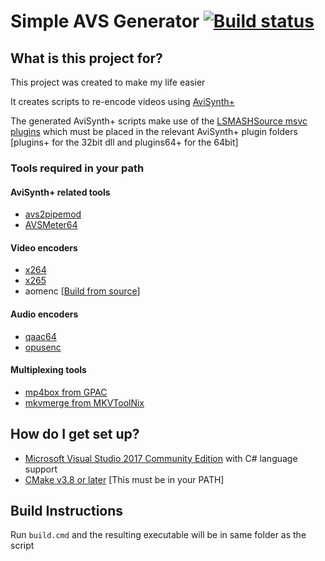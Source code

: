 # Simple AVS Generator [![Build status](https://ci.appveyor.com/api/projects/status/61g0g8mca7ihkkot?svg=true)](https://ci.appveyor.com/project/Shaylen/simple-avs-generator) #

## What is this project for? ##

This project was created to make my life easier

It creates scripts to re-encode videos using [AviSynth+](https://github.com/pinterf/AviSynthPlus/releases)

The generated AviSynth+ scripts make use of the [LSMASHSource msvc plugins](https://www.dropbox.com/sh/3i81ttxf028m1eh/AAABkQn4Y5w1k-toVhYLasmwa?dl=0) which must be placed in the relevant AviSynth+ plugin folders [plugins+ for the 32bit dll and plugins64+ for the 64bit]

### Tools required in your path ###

#### AviSynth+ related tools ####

* [avs2pipemod](https://github.com/chikuzen/avs2pipemod/releases)
* [AVSMeter64](https://www.videohelp.com/software/AVSMeter)

#### Video encoders ####

* [x264](https://download.videolan.org/pub/x264/binaries/)
* [x265](http://msystem.waw.pl/x265/)
* aomenc [[Build from source](https://aomedia.googlesource.com/aom/)]

#### Audio encoders ####

* [qaac64](https://github.com/nu774/qaac/releases)
* [opusenc](https://opus-codec.org/downloads/)

#### Multiplexing tools ####

* [mp4box from GPAC](https://gpac.wp.imt.fr/downloads/gpac-nightly-builds/)
* [mkvmerge from MKVToolNix](https://www.videohelp.com/software/MKVToolNix)

## How do I get set up? ##

* [Microsoft Visual Studio 2017 Community Edition](https://visualstudio.microsoft.com/vs/community/) with C# language support
* [CMake v3.8 or later](https://cmake.org) [This must be in your PATH]

## Build Instructions ##

Run `build.cmd` and the resulting executable will be in same folder as the script